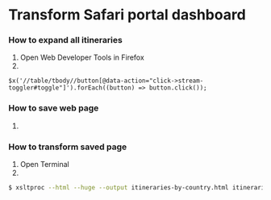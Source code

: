 # Transform Safari portal dashboard

### How to expand all itineraries
1. Open Web Developer Tools in Firefox
2.
```
$x('//table/tbody//button[@data-action="click->stream-toggler#toggle"]').forEach((button) => button.click());
```

### How to save web page
1.

### How to transform saved page
1. Open Terminal
2. 
```bash
$ xsltproc --html --huge --output itineraries-by-country.html itineraries-by-country.xslt Dashboard-Planning.html
```
